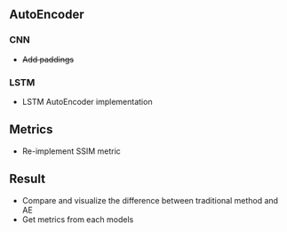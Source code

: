 ## AutoEncoder
### CNN
- ~~Add paddings~~

### LSTM
- LSTM AutoEncoder implementation

## Metrics
- Re-implement SSIM metric

## Result
- Compare and visualize the difference between traditional method and AE
- Get metrics from each models
